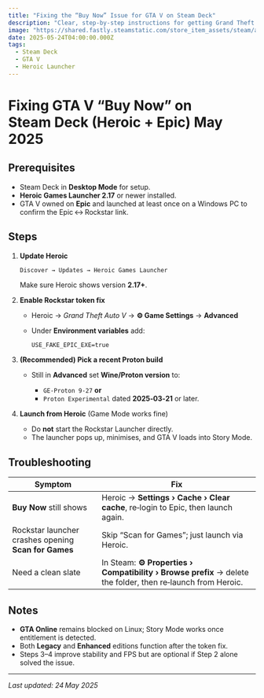 ```yaml
---
title: "Fixing the “Buy Now” Issue for GTA V on Steam Deck"
description: "Clear, step-by-step instructions for getting Grand Theft Auto V (Legacy or Enhanced) to show the Install/Play button on a Steam Deck using Heroic Launcher, Proton Experimental/GE, and the new USE_FAKE_EPIC_EXE fix."
image: "https://shared.fastly.steamstatic.com/store_item_assets/steam/apps/3240220/0231bf16835cd4f6d83523d76aa8d91cb2dfef9b/ss_0231bf16835cd4f6d83523d76aa8d91cb2dfef9b.1920x1080.jpg?t=1741381848"
date: 2025-05-24T04:00:00.000Z
tags:
  - Steam Deck
  - GTA V
  - Heroic Launcher
---
```



# Fixing GTA V “Buy Now” on Steam Deck (Heroic + Epic) May 2025

## Prerequisites

* Steam Deck in **Desktop Mode** for setup.
* **Heroic Games Launcher 2.17** or newer installed.
* GTA V owned on **Epic** and launched at least once on a Windows PC to confirm the Epic ↔ Rockstar link.

## Steps

1. **Update Heroic**

   ```bash
   Discover → Updates → Heroic Games Launcher
   ```

   Make sure Heroic shows version **2.17+**.

2. **Enable Rockstar token fix**

   * Heroic → *Grand Theft Auto V* → **⚙ Game Settings** → **Advanced**
   * Under **Environment variables** add:

     ```
     USE_FAKE_EPIC_EXE=true
     ```

3. **(Recommended) Pick a recent Proton build**

   * Still in **Advanced** set **Wine/Proton version** to:

     * `GE‑Proton 9‑27` **or**
     * `Proton Experimental` dated **2025‑03‑21** or later.

4. **Launch from Heroic** (Game Mode works fine)

   * Do **not** start the Rockstar Launcher directly.
   * The launcher pops up, minimises, and GTA V loads into Story Mode.

## Troubleshooting

| Symptom                                              | Fix                                                                                                         |
| ---------------------------------------------------- | ----------------------------------------------------------------------------------------------------------- |
| **Buy Now** still shows                              | Heroic → **Settings › Cache › Clear cache**, re‑login to Epic, then launch again.                           |
| Rockstar launcher crashes opening **Scan for Games** | Skip “Scan for Games”; just launch via Heroic.                                                              |
| Need a clean slate                                   | In Steam: **⚙ Properties › Compatibility › Browse prefix** → delete the folder, then re‑launch from Heroic. |

## Notes

* **GTA Online** remains blocked on Linux; Story Mode works once entitlement is detected.
* Both **Legacy** and **Enhanced** editions function after the token fix.
* Steps 3–4 improve stability and FPS but are optional if Step 2 alone solved the issue.

---

*Last updated: 24 May 2025*
